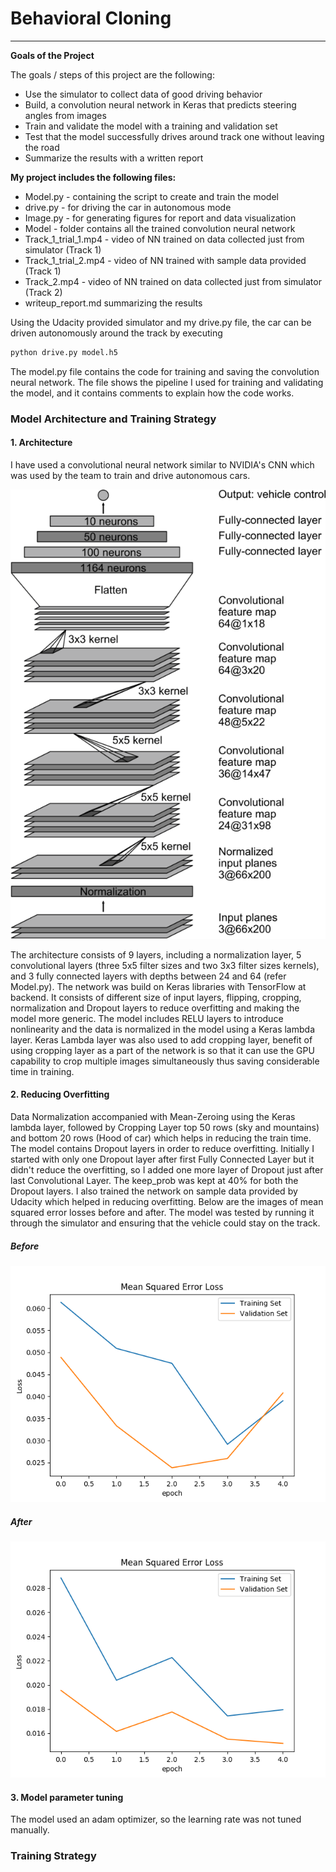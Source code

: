 # **Behavioral Cloning** 
---
**Goals of the Project**

The goals / steps of this project are the following:
* Use the simulator to collect data of good driving behavior
* Build, a convolution neural network in Keras that predicts steering angles from images
* Train and validate the model with a training and validation set
* Test that the model successfully drives around track one without leaving the road
* Summarize the results with a written report


[//]: # (Image References)

[image1]: ./examples/cnn-architecture-nvidia.png "NVIDIA CNN Architecture"
[image2]: ./examples/Track_1_trial_1_Loss.png "Initial Mean Squared Error Loss for Track 1"
[image3]: ./examples/Track_1_trial_2_Loss.png "Final Mean Squared Error Loss for Track 1"
[image4]: ./examples/placeholder_small.png "Recovery Image"
[image5]: ./examples/placeholder_small.png "Recovery Image"
[image6]: ./examples/placeholder_small.png "Normal Image"
[image7]: ./examples/placeholder_small.png "Flipped Image"


**My project includes the following files:**

* Model.py - containing the script to create and train the model
* drive.py - for driving the car in autonomous mode
* Image.py - for generating figures for report and data visualization
* Model  - folder contains all the trained convolution neural network 
* Track_1_trial_1.mp4 - video of NN trained on data collected just from simulator  (Track 1)
* Track_1_trial_2.mp4 - video of NN trained with sample data provided (Track 1)
* Track_2.mp4 - video of NN trained on data collected just from simulator  (Track 2)
* writeup_report.md summarizing the results

Using the Udacity provided simulator and my drive.py file, the car can be driven autonomously around the track by executing 
```sh
python drive.py model.h5
```

The model.py file contains the code for training and saving the convolution neural network. The file shows the pipeline I used for training and validating the model, and it contains comments to explain how the code works.

### Model Architecture and Training Strategy

#### 1. Architecture

I have used a convolutional neural network similar to NVIDIA's CNN which was used by the team to train and drive autonomous cars. 

![alt text][image1]

The architecture consists of 9 layers, including a normalization layer, 5 convolutional layers (three 5x5 filter sizes and two 3x3 filter sizes kernels), and 3 fully connected layers with depths between 24 and 64 (refer Model.py). The network was build on Keras libraries with TensorFlow at backend. It consists of different size of input layers, flipping, cropping, normalization and Dropout layers to reduce overfitting and making the model more generic. The model includes RELU layers to introduce nonlinearity and the data is normalized in the model using a Keras lambda layer. Keras Lambda layer was also used to add cropping layer, benefit of using cropping layer as a part of the network is so that it can use the GPU capability to crop multiple images simultaneously thus saving considerable time in training. 

#### 2. Reducing Overfitting

Data Normalization accompanied with Mean-Zeroing using the Keras lambda layer, followed by Cropping Layer top 50 rows (sky and mountains) and bottom 20 rows (Hood of car) which helps in reducing the train time. The model contains Dropout layers in order to reduce overfitting. Initially I started with only one Dropout layer after first Fully Connected Layer but it didn't reduce the overfitting, so I added one more layer of Dropout just after last Convolutional Layer. The keep_prob was kept at 40% for both the Dropout layers. I also trained the network on sample data provided by Udacity which helped in reducing overfitting. Below are the images of mean squared error losses before and after. The model was tested by running it through the simulator and ensuring that the vehicle could stay on the track.

##### Before

![alt text][image2]

##### After

![alt text][image3]

#### 3. Model parameter tuning

The model used an adam optimizer, so the learning rate was not tuned manually.

### Training Strategy


